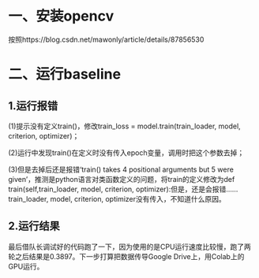 # 一、安装opencv

按照https://blog.csdn.net/mawonly/article/details/87856530 

# 二、运行baseline

## 1.运行报错

(1)提示没有定义train()，修改train_loss = model.train(train_loader, model, criterion, optimizer)；

(2)运行中发现train()在定义时没有传入epoch变量，调用时把这个参数去掉；

(3)但是去掉后还是报错‘train() takes 4 positional arguments but 5 were given’，推测是python语言对类函数定义的问题，将train的定义修改为def train(self,train_loader, model, criterion, optimizer):但是，还是会报错……train_loader, model, criterion, optimizer没有传入，不知道什么原因。

## 2.运行结果

最后借队长调试好的代码跑了一下，因为使用的是CPU运行速度比较慢，跑了两轮之后结果是0.3897。下一步打算把数据传导Google Drive上，用Colab上的GPU运行。
